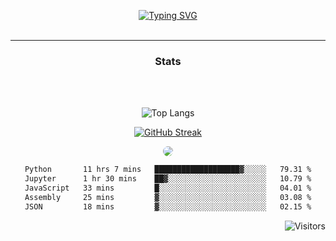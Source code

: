 <p align = "center" >
<a href="https://git.io/typing-svg"><img src="https://readme-typing-svg.demolab.com?font=Source+Code+Pro&size=18&duration=2000&pause=600&color=2859BC&background=0010FF00&multiline=true&width=500&height=110&lines=Brajendra+Suman;BTech+%40+Indian+Institute+of+Technology+Guwahati;MERN+%7C+BLOCKCHAIN+%7C+ML;+++++" alt="Typing SVG" /></a>

</br>
</br>
</p>

-------

<div align = "center" style="text-align: center; border-radius:100px;" >

 ### Stats
 </br>
</br>

</div>



<div align = "center" style="text-align: center; border-radius:100px;" >

![Top Langs](https://github-readme-stats-sigma-five.vercel.app/api/top-langs/?username=s-brajendra&layout=compact&hide=ejs&theme=dark&border=50px)

</div>


<div align = "center" style="text-align: center;" >

[![GitHub Streak](https://streak-stats.demolab.com/?user=s-brajendra&starting_year=2023&border_radius=50&theme=dark)](https://git.io/streak-stats)

</div>

<div align = "center" style="text-align: center;" >


 <img align = "centre" style = "border-radius:100px;" src="https://github-readme-activity-graph.vercel.app/graph?username=s-brajendra&theme=react-dark&bg_color=20232a&hide_border=true" border_radius = "100px" />
</div>

<div align = "center" style="text-align: center;" >
<!--START_SECTION:waka-->

```txt
Python       11 hrs 7 mins   ███████████████████▓░░░░░   79.31 %
Jupyter      1 hr 30 mins    ██▓░░░░░░░░░░░░░░░░░░░░░░   10.79 %
JavaScript   33 mins         █░░░░░░░░░░░░░░░░░░░░░░░░   04.01 %
Assembly     25 mins         ▓░░░░░░░░░░░░░░░░░░░░░░░░   03.08 %
JSON         18 mins         ▓░░░░░░░░░░░░░░░░░░░░░░░░   02.15 %
```

<!--END_SECTION:waka-->


</div>


<span align="right">

![Visitors](https://api.visitorbadge.io/api/visitors?path=https%3A%2F%2Fgithub.com%2Fs-brajendra%2Fs-brajendra&label=VISITOR&countColor=%23263759&style=flat-square)

</span>
